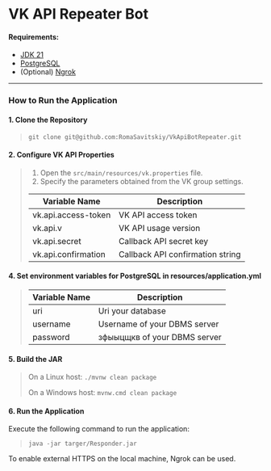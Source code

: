 # VK API Repeater Bot

#### Requirements:
* [JDK 21](https://www.oracle.com/nl/java/technologies/downloads/#java21)
* [PostgreSQL](https://www.postgresql.org/download/)
* (Optional) [Ngrok](https://ngrok.com/download)

-------------

### How to Run the Application

#### 1. Clone the Repository
> `git clone git@github.com:RomaSavitskiy/VkApiBotRepeater.git`
>

#### 2. Configure VK API Properties
> 1. Open the `src/main/resources/vk.properties` file.
> 2. Specify the parameters obtained from the VK group settings.
>
> | Variable Name       | Description                      |
> |---------------------|----------------------------------|
> | vk.api.access-token | VK API access token              |
> | vk.api.v            | VK API usage version             |
> | vk.api.secret       | Callback API secret key          |
> | vk.api.confirmation | Callback API confirmation string |
>


#### 4. Set environment variables for PostgreSQL in resources/application.yml
> | Variable Name | Description                  |
> |---------------|------------------------------|
> | uri           | Uri your database            |
> | username      | Username of your DBMS server |
> | password      | зфыыцщкв of your DBMS server |
>

#### 5. Build the JAR
> On a Linux host: `./mvnw clean package`
>
> On a Windows host: `mvnw.cmd clean package`
>

#### 6. Run the Application
Execute the following command to run the application:
> `java -jar targer/Responder.jar`
> 
To enable external HTTPS on the local machine, Ngrok can be used.


